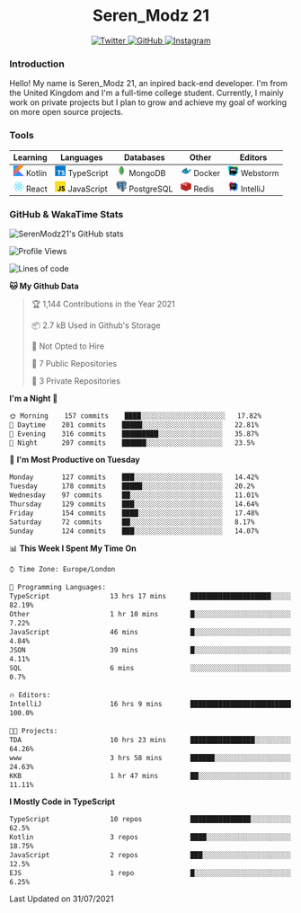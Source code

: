 <div align="center">
  <h1>Seren_Modz 21</h1>
  <a href="https://twitter.com/SerenModz21">
    <img alt="Twitter" src="https://img.shields.io/badge/twitter%20-%231DA1F2.svg?&style=for-the-badge&logo=Twitter&logoColor=white">
  </a>
  <a href="https://github.com/SerenModz21">
    <img alt="GitHub" src="https://img.shields.io/badge/github%20-%23121011.svg?&style=for-the-badge&logo=github&logoColor=white">
  </a>
  <a href="https://www.instagram.com/serenmodz21">
    <img alt="Instagram" src="https://img.shields.io/badge/instagram%20-%23E4405F.svg?&style=for-the-badge&logo=Instagram&logoColor=white">
  </a>
</div>

### Introduction

Hello! My name is Seren_Modz 21, an inpired back-end developer. I'm from the United Kingdom and I'm a full-time college student. Currently, I mainly work on private projects but I plan to grow and achieve my goal of working on more open source projects. 

### Tools

 **Learning**                                        | **Languages**                                               | **Databases**                                               | **Other**                                           | **Editors**                                                  
-----------------------------------------------------|-------------------------------------------------------------|-------------------------------------------------------------|-----------------------------------------------------|--------------------------------------------------------------
 <img width="19px" src="./assets/kotlin.svg"> Kotlin | <img width="19px" src="./assets/typescript.svg"> TypeScript | <img width="19px" src="./assets/mongodb.svg"> MongoDB       | <img width="19px" src="./assets/docker.svg"> Docker | <img width="19px" src="./assets/webstorm.svg"> Webstorm      
 <img width="19px" src="./assets/react.svg"> React   | <img width="19px" src="./assets/javascript.svg"> JavaScript | <img width="19px" src="./assets/postgresql.svg"> PostgreSQL | <img width="19px" src="./assets/redis.svg"> Redis   | <img width="19px" src="./assets/intellij-idea.svg"> IntelliJ 

### GitHub & WakaTime Stats

![SerenModz21's GitHub stats](https://github-readme-stats.vercel.app/api?username=SerenModz21&show_icons=true&theme=dark)

<!--START_SECTION:waka-->
![Profile Views](http://img.shields.io/badge/Profile%20Views-0-blue)

![Lines of code](https://img.shields.io/badge/From%20Hello%20World%20I%27ve%20Written-23046%20lines%20of%20code-blue)

**🐱 My Github Data** 

> 🏆 1,144 Contributions in the Year 2021
 > 
> 📦 2.7 kB Used in Github's Storage 
 > 
> 🚫 Not Opted to Hire
 > 
> 📜 7 Public Repositories 
 > 
> 🔑 3 Private Repositories  
 > 
**I'm a Night 🦉** 

```text
🌞 Morning    157 commits    ████░░░░░░░░░░░░░░░░░░░░░   17.82% 
🌆 Daytime    201 commits    █████░░░░░░░░░░░░░░░░░░░░   22.81% 
🌃 Evening    316 commits    █████████░░░░░░░░░░░░░░░░   35.87% 
🌙 Night      207 commits    ██████░░░░░░░░░░░░░░░░░░░   23.5%

```
📅 **I'm Most Productive on Tuesday** 

```text
Monday       127 commits    ███░░░░░░░░░░░░░░░░░░░░░░   14.42% 
Tuesday      178 commits    █████░░░░░░░░░░░░░░░░░░░░   20.2% 
Wednesday    97 commits     ██░░░░░░░░░░░░░░░░░░░░░░░   11.01% 
Thursday     129 commits    ███░░░░░░░░░░░░░░░░░░░░░░   14.64% 
Friday       154 commits    ████░░░░░░░░░░░░░░░░░░░░░   17.48% 
Saturday     72 commits     ██░░░░░░░░░░░░░░░░░░░░░░░   8.17% 
Sunday       124 commits    ███░░░░░░░░░░░░░░░░░░░░░░   14.07%

```


📊 **This Week I Spent My Time On** 

```text
⌚︎ Time Zone: Europe/London

💬 Programming Languages: 
TypeScript               13 hrs 17 mins      ████████████████████░░░░░   82.19% 
Other                    1 hr 10 mins        █░░░░░░░░░░░░░░░░░░░░░░░░   7.22% 
JavaScript               46 mins             █░░░░░░░░░░░░░░░░░░░░░░░░   4.84% 
JSON                     39 mins             █░░░░░░░░░░░░░░░░░░░░░░░░   4.11% 
SQL                      6 mins              ░░░░░░░░░░░░░░░░░░░░░░░░░   0.7%

🔥 Editors: 
IntelliJ                 16 hrs 9 mins       █████████████████████████   100.0%

🐱‍💻 Projects: 
TDA                      10 hrs 23 mins      ████████████████░░░░░░░░░   64.26% 
www                      3 hrs 58 mins       ██████░░░░░░░░░░░░░░░░░░░   24.63% 
KKB                      1 hr 47 mins        ██░░░░░░░░░░░░░░░░░░░░░░░   11.11%

```

**I Mostly Code in TypeScript** 

```text
TypeScript               10 repos            ███████████████░░░░░░░░░░   62.5% 
Kotlin                   3 repos             ████░░░░░░░░░░░░░░░░░░░░░   18.75% 
JavaScript               2 repos             ███░░░░░░░░░░░░░░░░░░░░░░   12.5% 
EJS                      1 repo              █░░░░░░░░░░░░░░░░░░░░░░░░   6.25%

```



 Last Updated on 31/07/2021
<!--END_SECTION:waka-->
